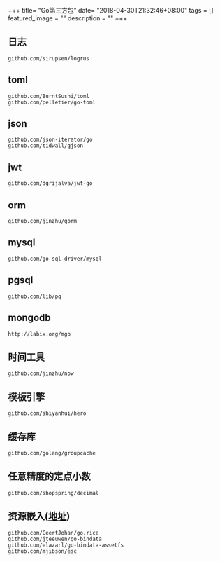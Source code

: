 +++
title= "Go第三方包"
date= "2018-04-30T21:32:46+08:00"
tags = []
featured_image = ""
description = ""
+++

## 日志
`github.com/sirupsen/logrus`

## toml
`github.com/BurntSushi/toml`  
`github.com/pelletier/go-toml`

## json
`github.com/json-iterator/go`  
`github.com/tidwall/gjson`

## jwt
`github.com/dgrijalva/jwt-go`

## orm
`github.com/jinzhu/gorm`

## mysql
`github.com/go-sql-driver/mysql`

## pgsql
`github.com/lib/pq`

## mongodb
`http://labix.org/mgo`

## 时间工具
`github.com/jinzhu/now`

## 模板引擎
`github.com/shiyanhui/hero`

## 缓存库
`github.com/golang/groupcache`

## 任意精度的定点小数
`github.com/shopspring/decimal`

## 资源嵌入([地址](https://studygolang.com/articles/5068))
`github.com/GeertJohan/go.rice`  
`github.com/jteeuwen/go-bindata`  
`github.com/elazarl/go-bindata-assetfs`  
`github.com/mjibson/esc`  

